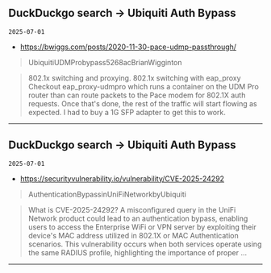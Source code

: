 ## DuckDuckgo search -> Ubiquiti Auth Bypass
`2025-07-01`

* https://bwiggs.com/posts/2020-11-30-pace-udmp-passthrough/

<blockquote>
 UbiquitiUDMProbypass5268acBrianWigginton
</blockquote>
<blockquote>
802.1x switching and proxying. 802.1x switching with eap_proxy Checkout eap_proxy-udmpro which runs a container on the UDM Pro router than can route packets to the Pace modem for 802.1X auth requests. Once that's done, the rest of the traffic will start flowing as expected. I had to buy a 1G SFP adapter to get this to work.
</blockquote>

---

## DuckDuckgo search -> Ubiquiti Auth Bypass
`2025-07-01`

* https://securityvulnerability.io/vulnerability/CVE-2025-24292

<blockquote>
 AuthenticationBypassinUniFiNetworkbyUbiquiti
</blockquote>
<blockquote>
What is CVE-2025-24292? A misconfigured query in the UniFi Network product could lead to an authentication bypass, enabling users to access the Enterprise WiFi or VPN server by exploiting their device's MAC address utilized in 802.1X or MAC Authentication scenarios. This vulnerability occurs when both services operate using the same RADIUS profile, highlighting the importance of proper ...
</blockquote>

---

